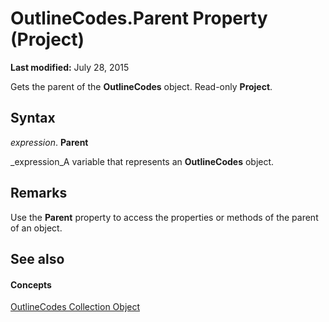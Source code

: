 
# OutlineCodes.Parent Property (Project)

 **Last modified:** July 28, 2015

Gets the parent of the  **OutlineCodes** object. Read-only **Project**.

## Syntax

 _expression_. **Parent**

 _expression_A variable that represents an  **OutlineCodes** object.


## Remarks

Use the  **Parent** property to access the properties or methods of the parent of an object.


## See also


#### Concepts


 [OutlineCodes Collection Object](a2e6d0c7-0741-91c6-61aa-f4bcc299e66f.md)
